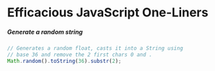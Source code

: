 # Efficacious JavaScript One-Liners

##### Generate a random string
```javascript
// Generates a random float, casts it into a String using
// base 36 and remove the 2 first chars 0 and .
Math.random().toString(36).substr(2);
```
